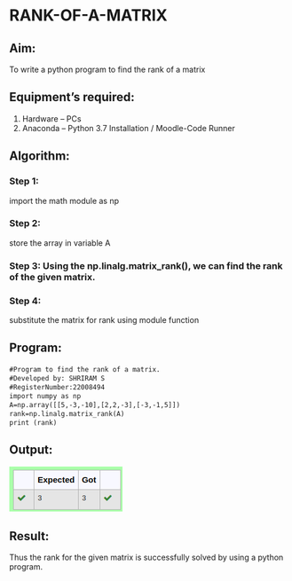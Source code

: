 # RANK-OF-A-MATRIX
## Aim:
To write a python program to find the rank of a matrix
## Equipment’s required:
1. 	Hardware – PCs
2. 	Anaconda – Python 3.7 Installation / Moodle-Code Runner
## Algorithm:
### Step 1: 
import the math module as np
### Step 2: 
store the array in variable A
### Step 3: Using the np.linalg.matrix_rank(), we can find the rank of the given matrix.
### Step 4: 
substitute the matrix for rank using module function
## Program:
```
#Program to find the rank of a matrix.
#Developed by: SHRIRAM S
#RegisterNumber:22008494
import numpy as np
A=np.array([[5,-3,-10],[2,2,-3],[-3,-1,5]])
rank=np.linalg.matrix_rank(A)
print (rank)
```
## Output:
![output](rank.png)
## Result:
Thus the rank for the given matrix is successfully solved by  using a python program.

